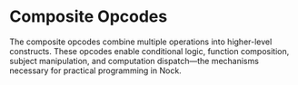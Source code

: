 # Composite Opcodes

The composite opcodes combine multiple operations into higher-level constructs. These opcodes enable conditional logic, function composition, subject manipulation, and computation dispatch—the mechanisms necessary for practical programming in Nock.